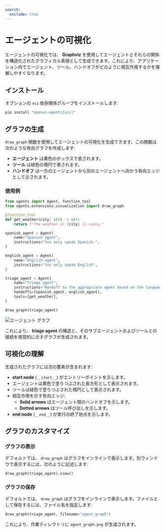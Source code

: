 ```yaml
---
search:
  exclude: true
---
```

# エージェントの可視化

エージェントの可視化では、 **Graphviz** を使用してエージェントとそれらの関係を構造化されたグラフィカル表現として生成できます。これにより、アプリケーション内でエージェント、ツール、ハンドオフがどのように相互作用するかを理解しやすくなります。

## インストール

オプションの `viz` 依存関係グループをインストールします:

```bash
pip install "openai-agents[viz]"
```

## グラフの生成

`draw_graph` 関数を使用してエージェントの可視化を生成できます。この関数は次のような有向グラフを作成します:

- **エージェント** は黄色のボックスで表されます。  
- **ツール** は緑色の楕円で表されます。  
- **ハンドオフ** は一方のエージェントから別のエージェントへ向かう有向エッジとして示されます。

### 使用例

```python
from agents import Agent, function_tool
from agents.extensions.visualization import draw_graph

@function_tool
def get_weather(city: str) -> str:
    return f"The weather in {city} is sunny."

spanish_agent = Agent(
    name="Spanish agent",
    instructions="You only speak Spanish.",
)

english_agent = Agent(
    name="English agent",
    instructions="You only speak English",
)

triage_agent = Agent(
    name="Triage agent",
    instructions="Handoff to the appropriate agent based on the language of the request.",
    handoffs=[spanish_agent, english_agent],
    tools=[get_weather],
)

draw_graph(triage_agent)
```

![エージェント グラフ](../assets/images/graph.png)

これにより、 **triage agent** の構造と、そのサブエージェントおよびツールとの接続を視覚的に示すグラフが生成されます。

## 可視化の理解

生成されたグラフには次の要素が含まれます:

- **start node** (`__start__`) がエントリーポイントを示します。  
- エージェントは黄色で塗りつぶされた長方形として表示されます。  
- ツールは緑色で塗りつぶされた楕円として表示されます。  
- 相互作用を示す有向エッジ:  
  - **Solid arrows** はエージェント間のハンドオフを示します。  
  - **Dotted arrows** はツール呼び出しを示します。  
- **end node** (`__end__`) が実行の終了地点を示します。

## グラフのカスタマイズ

### グラフの表示
デフォルトでは、 `draw_graph` はグラフをインラインで表示します。別ウィンドウで表示するには、次のように記述します:

```python
draw_graph(triage_agent).view()
```

### グラフの保存
デフォルトでは、 `draw_graph` はグラフをインラインで表示します。ファイルとして保存するには、ファイル名を指定します:

```python
draw_graph(triage_agent, filename="agent_graph")
```

これにより、作業ディレクトリに `agent_graph.png` が生成されます。